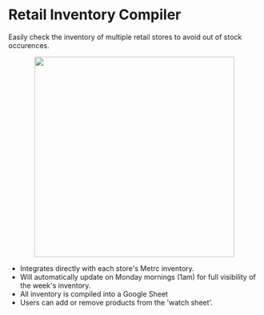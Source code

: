 <h1><strong>Retail Inventory Compiler</strong></h1>
<p>Easily check the inventory of multiple retail stores to avoid out of stock occurences.</p>
<p><img style="display: block; margin-left: auto; margin-right: auto;" src="https://drive.google.com/uc?export=view&amp;id=1LPOA84uwndtcmyKYONdccg24pDUe1EfB" alt="" width="400" /></p>
<ul>
<li>Integrates directly with each store's Metrc inventory.</li>
<li>Will automatically update on Monday mornings (1am) for full visibility of the week's inventory.</li>
<li>All inventory is compiled into a Google Sheet</li>
<li>Users can add or remove products from the 'watch sheet'.</li>

